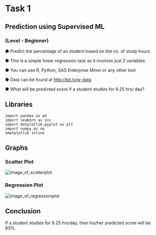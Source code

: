 # Task 1

##    Prediction using Supervised ML

###     (Level - Beginner)

● Predict the percentage of an student based on the no. of study hours.

● This is a simple linear regression task as it involves just 2 variables.

● You can use R, Python, SAS Enterprise Miner or any other tool

● Data can be found at http://bit.ly/w-data

● What will be predicted score if a student studies for 9.25 hrs/ day?


## Libraries
~~~
import pandas as pd 
import seaborn as sns
import matplotlib.pyplot as plt
import numpy as np 
%matplotlib inline
~~~
## Graphs

### Scatter Plot
![image_of_scatterplot](https://github.com/aithalshreeram/Sparks_Foundation_Internship/tree/main/Task_1/Images/Images%20(1).png)

### Regression Plot
![image_of_regressionplot](https://github.com/aithalshreeram/Sparks_Foundation_Internship/tree/main/Task_1/Images%20(2).png)

## Conclusion
If a student studies for 9.25 hrs/day, then his/her predicted score will be 93%.
